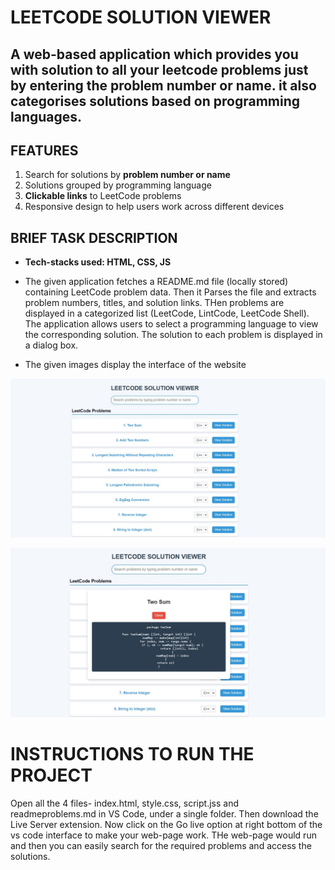 # LEETCODE SOLUTION VIEWER
## **A web-based application** which provides you with solution to all your leetcode problems just by entering the problem number or name. it also categorises solutions based on programming languages.

## **FEATURES**
1. Search for solutions by **problem number or name**
2. Solutions grouped by programming language
3. **Clickable links** to LeetCode problems
4. Responsive design to help users work across different devices

## **BRIEF TASK DESCRIPTION**
- **Tech-stacks used: HTML, CSS, JS**
- The given application fetches a README.md file (locally stored) containing LeetCode problem data. Then it Parses the file and extracts problem numbers, titles, and solution links. THen problems are displayed in a categorized list (LeetCode, LintCode, LeetCode Shell).
The application allows users to select a programming language to view the corresponding solution. The solution to each problem is displayed in a dialog box.


- The given images display the interface of the website

 ![pic1](pic1.jpg)

 ![pic2](pic2.jpg)


# **INSTRUCTIONS TO RUN THE PROJECT**
Open all the 4 files- index.html, style.css, script.jss and readmeproblems.md in VS Code, under a single folder. Then download the Live Server extension. Now click on the Go live option at right bottom of the vs code interface to make your web-page work. THe web-page would run and then you can easily search for the required problems and access the solutions.